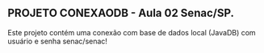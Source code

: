 ## PROJETO CONEXAODB - Aula 02 Senac/SP.

Este projeto contém uma conexão com base de dados local (JavaDB) com usuário e senha senac/senac!

